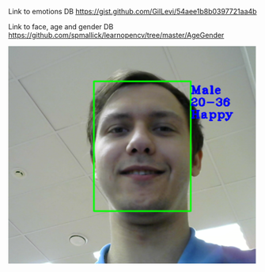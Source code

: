 Link to emotions DB https://gist.github.com/GilLevi/54aee1b8b0397721aa4b

Link to face, age and gender DB https://github.com/spmallick/learnopencv/tree/master/AgeGender

![Alt text](screenshots/1.png?raw=true "Test")
